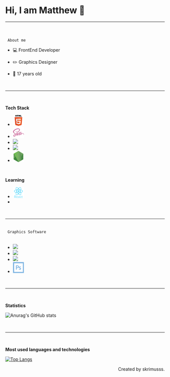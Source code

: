 <h1>Hi, I am Matthew 👋</h1>

---

<br>
<code>
 About me
</code>

- 💻 FrontEnd Developer

- ✏️ Graphics Designer

- 👦 17 years old

<br>

---

<br>


**Tech Stack**

 - <img src="https://raw.githubusercontent.com/devicons/devicon/master/icons/html5/html5-original-wordmark.svg" height="35"/>

 - <img src="https://raw.githubusercontent.com/devicons/devicon/master/icons/sass/sass-original.svg" height="35"/>

 - <img src="https://upload.wikimedia.org/wikipedia/commons/4/4c/Typescript_logo_2020.svg" height="35">

 - <img src="https://www.vectorlogo.zone/logos/git-scm/git-scm-icon.svg" height="35"/>

 - <img src="https://raw.githubusercontent.com/github/explore/80688e429a7d4ef2fca1e82350fe8e3517d3494d/topics/nodejs/nodejs.png" height="35"/>
 
<br>

**Learning**
 - <img src="https://raw.githubusercontent.com/devicons/devicon/master/icons/react/react-original-wordmark.svg" alt="react" width="35"/>
 - 
 <br>
 
 ---
 
 <code>
 Graphics Software
 </code>

 - <img src="https://cdn.worldvectorlogo.com/logos/adobe-xd.svg" height="35"/>

 - <img src="https://www.vectorlogo.zone/logos/adobe_illustrator/adobe_illustrator-icon.svg" height="35"/>

 - <img src="https://download.blender.org/branding/community/blender_community_badge_white.svg" height="35"/>

 - <img src="https://raw.githubusercontent.com/devicons/devicon/master/icons/photoshop/photoshop-line.svg" height="35"/>

 <br>
 
 ---
 
 <br>
 
 **Statistics**
 
![Anurag's GitHub stats](https://github-readme-stats.vercel.app/api?username=skrimusss&show_icons=true)
  
 <br>
  
---

<br>

 **Most used languages and technologies**

[![Top Langs](https://github-readme-stats.vercel.app/api/top-langs/?username=skrimusss&layout=compact)](https://github.com/anuraghazra/github-readme-stats)

<p align="right"> Created by skrimusss. </p>
